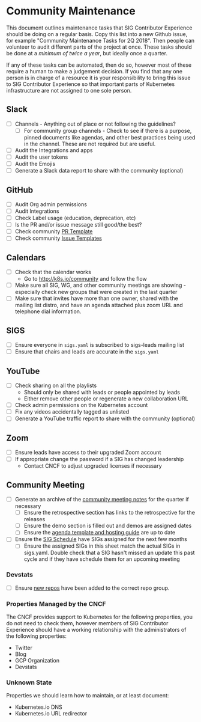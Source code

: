 # Community Maintenance 

This document outlines maintenance tasks that SIG Contributor Experience should
be doing on a regular basis. Copy this list into a new Github issue, for example
"Community Maintenance Tasks for 2Q 2018".  Then people can volunteer to audit
different parts of the project at once.  These tasks should be done at a
_minimum of twice a year_, but ideally once a quarter.

If any of these tasks can be automated, then do so, however most of these
require a human to make a judgement decision.  If you find that any one person
is in charge of a resource it is your responsibility to bring this issue to SIG
Contributor Experience so that important parts of Kubernetes infrastructure are
not assigned to one sole person. 

## Slack

- [ ] Channels - Anything out of place or not following the guidelines? 
  - [ ] For community group channels - Check to see if there is a purpose,
        pinned documents like agendas, and other best practices being used in
        the channel. These are not required but are useful.
- [ ] Audit the Integrations and apps
- [ ] Audit the user tokens
- [ ] Audit the Emojis
- [ ] Generate a Slack data report to share with the community (optional)

## GitHub

- [ ] Audit Org admin permissions
- [ ] Audit Integrations
- [ ] Check Label usage (education, deprecation, etc)
- [ ] Is the PR and/or issue message still good/the best?
- [ ] Check community [PR Template]
- [ ] Check community [Issue Templates]

## Calendars

- [ ] Check that the calendar works
  - Go to http://k8s.io/community and follow the flow
- [ ] Make sure all SIG, WG, and other community meetings are showing - especially
      check new groups that were created in the last quarter
- [ ] Make sure that invites have more than one owner, shared with the mailing
      list distro, and have an agenda attached plus zoom URL and telephone dial
      information.

## SIGS

- [ ] Ensure everyone in `sigs.yaml` is subscribed to sigs-leads mailing list
- [ ] Ensure that chairs and leads are accurate in the `sigs.yaml`

## YouTube

- [ ] Check sharing on all the playlists
  - Should only be shared with leads or people appointed by leads
  - Either remove other people or regenerate a new collaboration URL
- [ ] Check admin permissions on the Kubernetes account
- [ ] Fix any videos accidentally tagged as unlisted 
- [ ] Generate a YouTube traffic report to share with the community (optional)

## Zoom

- [ ] Ensure leads have access to their upgraded Zoom account
- [ ] If appropriate change the password if a SIG has changed leadership 
  - Contact CNCF to adjust upgraded licenses if necessary

## Community Meeting

- [ ] Generate an archive of the [community meeting notes] for the quarter if necessary
  - [ ] Ensure the retrospective section has links to the retrospective for the releases
  - [ ] Ensure the demo section is filled out and demos are assigned dates
  - [ ] Ensure the [agenda template and hosting guide] are up to date 
- [ ] Ensure the [SIG Schedule] have SIGs assigned for the next few months
  - [ ] Ensure the assigned SIGs in this sheet match the actual SIGs in sigs.yaml.
        Double check that a SIG hasn't missed an update this past cycle and if
        they have schedule them for an upcoming meeting

### Devstats

 - [ ] Ensure [new repos] have been added to the correct repo group.

### Properties Managed by the CNCF

The CNCF provides support to Kubernetes for the following properties, you do not
need to check them, however members of SIG Contributor Experience should have a
working relationship with the administrators of the following properties:

- Twitter
- Blog
- GCP Organization
- Devstats

### Unknown State

Properties we should learn how to maintain, or at least document:

- Kubernetes.io DNS
- Kubernetes.io URL redirector

[PR Template]:  /.github/PULL_REQUEST_TEMPLATE.md
[Issue Templates]: /.github/ISSUE_TEMPLATE
[community meeting notes]: https://docs.google.com/document/d/1VQDIAB0OqiSjIHI8AWMvSdceWhnz56jNpZrLs6o7NJY/edit#heading=h.2gp5yf2snwg5
[agenda template and hosting guide]: https://docs.google.com/document/d/1g7fR5cvCGFq15SJ4iQMclbj0QIeREKu_QP8ftnSaJ4o/edit
[SIG Schedule]: https://docs.google.com/spreadsheets/d/1adztrJ05mQ_cjatYSnvyiy85KjuI6-GuXsRsP-T2R3k/edit#gid=1543199895
[new repos]: https://k8s.devstats.cncf.io/d/68/repository-groups?orgId=1
